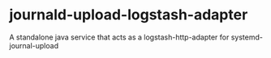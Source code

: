 # journald-upload-logstash-adapter
A standalone java service that acts as a logstash-http-adapter for systemd-journal-upload

